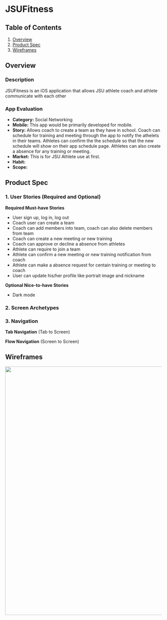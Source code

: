 # JSUFitness

## Table of Contents
1. [Overview](#Overview)
2. [Product Spec](#Product-Spec)
3. [Wireframes](#Wireframes)

## Overview
### Description
JSUFitness is an iOS application that allows JSU athlete coach and athlete communicate with each other

### App Evaluation
- **Category:** Social Networking
- **Mobile:** This app would be primarily developed for mobile.
- **Story:** Allows coach to create a team as they have in school. Coach can schedule for training and meeting through the app to notify the athelets in their teams. Athletes can confirm the the schedule so that the new schedule will show on their app schedule page. Athletes can also create a absence for any training or meeting.
- **Market:** This is for JSU Athlete use at first.
- **Habit:** 
- **Scope:** 

## Product Spec
### 1. User Stories (Required and Optional)

**Required Must-have Stories**

* User sign up, log in, log out
* Coach user can create a team
* Coach can add members into team, coach can also delete members from team
* Coach can create a new meeting or new training
* Coach can approve or decline a absence from athletes
* Athlete can require to join a team
* Athlete can confirm a new meeting or new training notification from coach
* Athlete can make a absence request for centain training or meeting to coach
* User can update his/her profile like portrait image and nickname


**Optional Nice-to-have Stories**

* Dark mode

### 2. Screen Archetypes


### 3. Navigation

**Tab Navigation** (Tab to Screen)


**Flow Navigation** (Screen to Screen)

## Wireframes
<img src="" width=800><br>